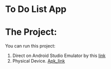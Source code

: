 # To Do List App


# The Project:
You can run this project:
1. Direct on Android Studio Emulator by this [link](https://github.com/RashadZA/to_do_list.git)
2. Physical Device. [Apk_link]()